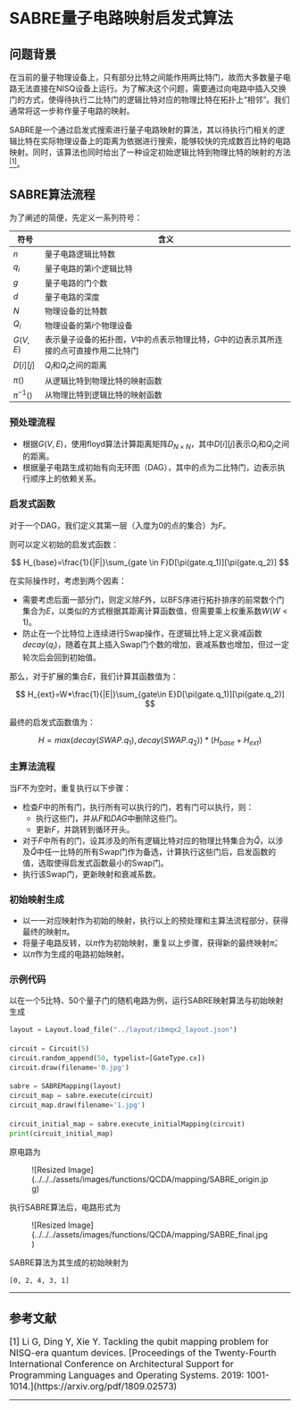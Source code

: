# SABRE量子电路映射启发式算法

## 问题背景

在当前的量子物理设备上，只有部分比特之间能作用两比特门，故而大多数量子电路无法直接在NISQ设备上运行。为了解决这个问题，需要通过向电路中插入交换门的方式，使得待执行二比特门的逻辑比特对应的物理比特在拓扑上“相邻”。我们通常将这一步称作量子电路的映射。

SABRE是一个通过启发式搜索进行量子电路映射的算法，其以待执行门相关的逻辑比特在实际物理设备上的距离为依据进行搜索，能够较快的完成数百比特的电路映射。同时，该算法也同时给出了一种设定初始逻辑比特到物理比特的映射的方法[<sup>[1]</sup>](#refer1)。

## SABRE算法流程

为了阐述的简便，先定义一系列符号：

| 符号         | 含义                                                         |
| ------------ | ------------------------------------------------------------ |
| $n$          | 量子电路逻辑比特数                                           |
| $q_i$        | 量子电路的第i个逻辑比特                                      |
| $g$          | 量子电路的门个数                                             |
| $d$          | 量子电路的深度                                               |
| $N$          | 物理设备的比特数                                             |
| $Q_i$        | 物理设备的第$i$个物理设备                                    |
| $G(V, E)$    | 表示量子设备的拓扑图，$V$中的点表示物理比特，$G$中的边表示其所连接的点可直接作用二比特门 |
| $D[i][j]$    | $Q_i$和$Q_j$之间的距离                                       |
| $\pi()$      | 从逻辑比特到物理比特的映射函数                               |
| $\pi^{-1}()$ | 从物理比特到逻辑比特的映射函数                               |

### 预处理流程

- 根据$G(V,E)$，使用floyd算法计算距离矩阵$D_{N \times N}$，其中$D[i][j]$表示$Q_i$和$Q_j$之间的距离。
- 根据量子电路生成初始有向无环图（DAG），其中的点为二比特门，边表示执行顺序上的依赖关系。

### 启发式函数

对于一个DAG，我们定义其第一层（入度为0的点的集合）为$F$。

则可以定义初始的启发式函数：

$$
H_{base}=\frac{1}{|F|}\sum_{gate \in F}D[\pi(gate.q_1)][\pi(gate.q_2)]
$$

在实际操作时，考虑到两个因素：

- 需要考虑后面一部分门，则定义除$F$外，以BFS序进行拓扑排序的前常数个门集合为$E$，以类似的方式根据其距离计算函数值，但需要乘上权重系数$W(W<1)$。
- 防止在一个比特位上连续进行Swap操作，在逻辑比特上定义衰减函数$decay(q_i)$，随着在其上插入Swap门个数的增加，衰减系数也增加，但过一定轮次后会回到初始值。

那么，对于扩展的集合$E$，我们计算其函数值为：

$$
H_{ext}=W*\frac{1}{|E|}\sum_{gate\in E}D[\pi(gate.q_1)][\pi(gate.q_2)]
$$

最终的启发式函数值为：

$$
H=max(decay(SWAP.q_1), decay(SWAP.q_2))*(H_{base}+H_{ext})
$$

### 主算法流程

当$F$不为空时，重复执行以下步骤：

- 检查$F$中的所有门，执行所有可以执行的门，若有门可以执行，则：
  - 执行这些门，并从$F$和$DAG$中删除这些门。
  - 更新$F$，并跳转到循环开头。
- 对于$F$中所有的门，设其涉及的所有逻辑比特对应的物理比特集合为$\hat{Q}$，以涉及$\hat{Q}$中任一比特的所有Swap门作为备选，计算执行这些门后，启发函数的值，选取使得启发式函数最小的Swap门。
- 执行该Swap门，更新映射和衰减系数。

### 初始映射生成

- 以一一对应映射作为初始的映射，执行以上的预处理和主算法流程部分，获得最终的映射$\pi$。
- 将量子电路反转，以$\pi$作为初始映射，重复以上步骤，获得新的最终映射$\hat{\pi}$。
- 以$\hat{\pi}$作为生成的电路初始映射。

### 示例代码

以在一个5比特、50个量子门的随机电路为例，运行SABRE映射算法与初始映射生成

```python
layout = Layout.load_file("../layout/ibmqx2_layout.json")

circuit = Circuit(5)
circuit.random_append(50, typelist=[GateType.cx])
circuit.draw(filename='0.jpg')

sabre = SABREMapping(layout)
circuit_map = sabre.execute(circuit)
circuit_map.draw(filename='1.jpg')

circuit_initial_map = sabre.execute_initialMapping(circuit)
print(circuit_initial_map)
```

原电路为

<figure markdown>
![Resized Image](../../../assets/images/functions/QCDA/mapping/SABRE_origin.jpg)
</figure>


执行SABRE算法后，电路形式为

<figure markdown>
![Resized Image](../../../assets/images/functions/QCDA/mapping/SABRE_final.jpg)
</figure>


SABRE算法为其生成的初始映射为

```
[0, 2, 4, 3, 1]
```

---

## 参考文献

<div id="refer1"></div>

<font size=3>
[1] Li G, Ding Y, Xie Y. Tackling the qubit mapping problem for NISQ-era quantum devices. [Proceedings of the Twenty-Fourth International Conference on Architectural Support for Programming Languages and Operating Systems. 2019: 1001-1014.](https://arxiv.org/pdf/1809.02573)
</font>

---
